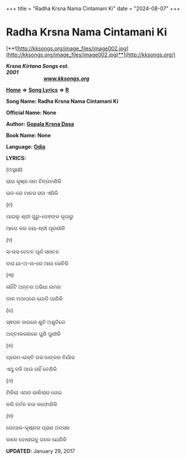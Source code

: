 +++
title = "Radha Krsna Nama Cintamani Ki"
date = "2024-08-07"
+++

# Radha Krsna Nama Cintamani Ki
[**![http://kksongs.org/image_files/image002.jpg](http://kksongs.org/image_files/image002.jpg)**](http://kksongs.org/)

**_Krsna Kirtana Songs est. 2001_**                                                                                                                                                 **_www.kksongs.org_**

**[Home](http://kksongs.org/)** **⇒** **[Song Lyrics](http://kksongs.org/lyrics.html)** **⇒** **[R](http://kksongs.org/songs/song_r.html)**

**Song Name: Radha Krsna Nama Cintamani Ki**

**Official Name: None**

**Author:** [**Gopala Krsna Dasa**](http://kksongs.org/authors/list/gopalkrsnadas.html)

**Book Name: None**

**Language: [Odia](http://kksongs.org/language/list/odia.html)**

**LYRICS:**

(ଅସ୍ଥୟୀ)

ରାଧା କୃଷ୍ଣ ନାମ ଚିନ୍ତାମଣିକି

ଭଜ-ରେ ମାନସ ସଦା ଏଣିକି

(୧)

ପାଇଲୁ ଶ୍ରୀ ଗୁରୁ-ଦେଵଙ୍କ କୃପାରୁ

ଆଗେ କର ଜୟ-ଶ୍ରୀ ପୂରଣୀକି

(୨)

ସ-ରସ ଚେତନ ପୂର୍ଣ ସନାତନ

ବାସ ଯା-ଅ-ନା-ରେ ଆଉ କେନିକି

(୩)

ନାହିଁଟି ଅନ୍ତର ଅଭିଧା ନାମର

ଡାକ ମଥାପରେ ଯୋଡି ପାଣିକି

(୪)

ସ୍ଵପନ ଜାଗରେ ଶୁଚି ଅଶୁଚିରେ

ଅନ୍ତଃକରଣରେ ପୁଣି ପୁଣୀକି

(୫)

ପ୍ରେମ-ଭକ୍ତି ରସ ଜାଙ୍କର ନିର୍ଯାସ

ଏଥୁ ବଳି ଆଉ ନାହିଁ ତେଣିକି

(୬)

ମିଳିଲା ଏଥର ଭାଳିଲାର ତୋର

କରି ନର୍ତନ ବଜା କଫୋଣିକି

(୭)

ଗୋପାଳ-କୃଷ୍ଣର ପ୍ରାଣ ଅବସର

କାଳେ ବୋଲାଇବୁ ଗଲେ ଯେଣିକି

**UPDATED:** January 29, 2017